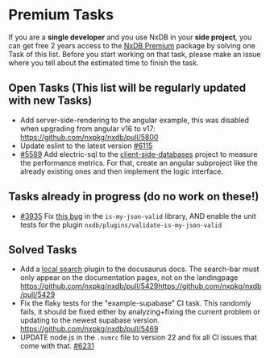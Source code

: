 # Premium Tasks

If you are a **single developer** and you use NxDB in your **side project**, you can get free 2 years access to the [NxDB Premium](https://nxpkg.github.io/nxdb/premium) package by solving one Task of this list. Before you start working on that task, please make an issue where you tell about the estimated time to finish the task.


## Open Tasks (This list will be regularly updated with new Tasks)

- Add server-side-rendering to the angular example, this was disabled when upgrading from angular v16 to v17: https://github.com/nxpkg/nxdb/pull/5800
- Update eslint to the latest version [#6115](https://github.com/nxpkg/nxdb/pull/6115)
- [#5589](https://github.com/nxpkg/nxdb/issues/5589) Add electric-sql to the [client-side-databases](https://github.com/nxpkg/client-side-databases) project to measure the performance metrics. For that, create an angular subproject like the already existing ones and then implement the logic interface.

## Tasks already in progress (do no work on these!)

- [#3935](https://github.com/nxpkg/nxdb/pull/3935) Fix [this bug](https://github.com/mafintosh/is-my-json-valid/pull/192) in the `is-my-json-valid` library, AND enable the unit tests for the plugin `nxdb/plugins/validate-is-my-json-valid`

## Solved Tasks

- Add a [local search](https://github.com/cmfcmf/docusaurus-search-local) plugin to the docusaurus docs. The search-bar must only appear on the documentation pages, not on the landingpage https://github.com/nxpkg/nxdb/pull/5429https://github.com/nxpkg/nxdb/pull/5429
- Fix the flaky tests for the "example-supabase" CI task. This randomly fails, it should be fixed either by analyzing+fixing the current problem or updating to the newest supabase version. https://github.com/nxpkg/nxdb/pull/5469
- UPDATE node.js in the `.nvmrc` file to version 22 and fix all CI issues that come with that. [#6231](https://github.com/nxpkg/nxdb/pull/6231)
